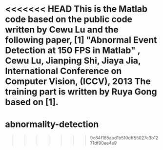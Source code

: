 <<<<<<< HEAD
This is the Matlab code based on the public code written by Cewu Lu and the following paper,
	 [1] "Abnormal Event Detection at 150 FPS in Matlab" , Cewu Lu, Jianping Shi, Jiaya Jia, 
	 International Conference on Computer Vision, (ICCV), 2013
The training part is written by Ruya Gong based on [1].
=======
abnormality-detection
=====================
>>>>>>> 9e64f185abd1b510dff55027c3b1271df90ee4e9
